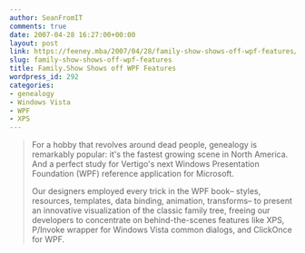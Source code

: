 ```yaml
---
author: SeanFromIT
comments: true
date: 2007-04-28 16:27:00+00:00
layout: post
link: https://feeney.mba/2007/04/28/family-show-shows-off-wpf-features/
slug: family-show-shows-off-wpf-features
title: Family.Show Shows off WPF Features
wordpress_id: 292
categories:
- genealogy
- Windows Vista
- WPF
- XPS
---
```


<blockquote>For a hobby that revolves around dead people, genealogy is remarkably popular: it's the fastest growing scene in North America. And a perfect study for Vertigo's next Windows Presentation Foundation (WPF) reference application for Microsoft.  
  
Our designers employed every trick in the WPF book– styles, resources, templates, data binding, animation, transforms– to present an innovative visualization of the classic family tree, freeing our developers to concentrate on behind-the-scenes features like XPS, P/Invoke wrapper for Windows Vista common dialogs, and ClickOnce for WPF.</blockquote>
